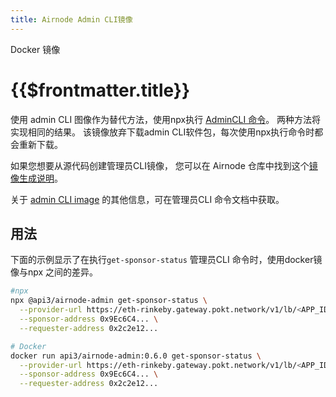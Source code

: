 ```yaml
---
title: Airnode Admin CLI镜像
---
```


<TitleSpan>Docker 镜像</TitleSpan>

# {{$frontmatter.title}}

<VersionWarning/>

<TocHeader /> <TOC class="table-of-contents" :include-level="[2,3]" /><!-- TODO: link \[docker hub\](https://hub.docker.com/r/api3/airnode-admin) once image is published --><!-- TODO: link \[Airnode repository\](https://github.com/api3dao/airnode/tree/v0.5/packages/airnode-admin/docker) once image is published -->使用 admin CLI 图像作为替代方法，使用npx执行 [AdminCLI 命令](../../reference/packages/admin-cli.md)。 两种方法将实现相同的结果。 该镜像放弃下载admin CLI软件包，每次使用npx执行命令时都会重新下载。

如果您想要从源代码创建管理员CLI镜像， 您可以在 Airnode 仓库中找到这个[镜像生成说明](https://github.com/api3dao/airnode/tree/v0.5/packages/airnode-admin/docker)。

关于 [admin CLI image](../../reference/packages/admin-cli.md#using-docker) 的其他信息，可在管理员CLI 命令文档中获取。

## 用法

下面的示例显示了在执行`get-sponsor-status` 管理员CLI 命令时，使用docker镜像与npx 之间的差异。

```sh
#npx
npx @api3/airnode-admin get-sponsor-status \
  --provider-url https://eth-rinkeby.gateway.pokt.network/v1/lb/<APP_ID> \
  --sponsor-address 0x9Ec6C4... \
  --requester-address 0x2c2e12...

# Docker
docker run api3/airnode-admin:0.6.0 get-sponsor-status \
  --provider-url https://eth-rinkeby.gateway.pokt.network/v1/lb/<APP_ID> \
  --sponsor-address 0x9Ec6C4... \
  --requester-address 0x2c2e12...
```
